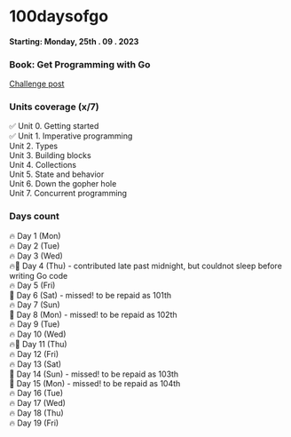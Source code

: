 # 100daysofgo

#### Starting: Monday, 25th . 09 . 2023
### Book: Get Programming with Go

[Challenge post](https://www.linkedin.com/feed/update/urn:li:activity:7112074205516455937/)


### Units coverage (x/7)
✅ Unit 0. Getting started <br>
✅ Unit 1. Imperative programming <br>
Unit 2. Types <br>
Unit 3. Building blocks <br>
Unit 4. Collections <br>
Unit 5. State and behavior <br>
Unit 6. Down the gopher hole <br>
Unit 7. Concurrent programming <br>

### Days count
🔥 Day 1 (Mon) <br>
🔥 Day 2 (Tue) <br>
🔥 Day 3 (Wed) <br>
🔥🥶 Day 4 (Thu) - contributed late past midnight, but couldnot sleep before writing Go code   <br>
🔥 Day 5 (Fri) <br>
🥶 Day 6 (Sat) - missed! to be repaid as 101th <br> 
🔥 Day 7 (Sun) <br>
🥶 Day 8 (Mon) - missed! to be repaid as 102th <br> 
🔥 Day 9 (Tue) <br>
🔥 Day 10 (Wed) <br>
🔥🥶 Day 11 (Thu) <br>
🔥 Day 12 (Fri) <br>
🔥 Day 13 (Sat) <br>
🥶 Day 14 (Sun) - missed! to be repaid as 103th <br>
🥶 Day 15 (Mon) - missed! to be repaid as 104th <br>
🔥 Day 16 (Tue) <br>
🔥 Day 17 (Wed) <br>
🔥 Day 18 (Thu) <br>
🔥 Day 19 (Fri) <br>
